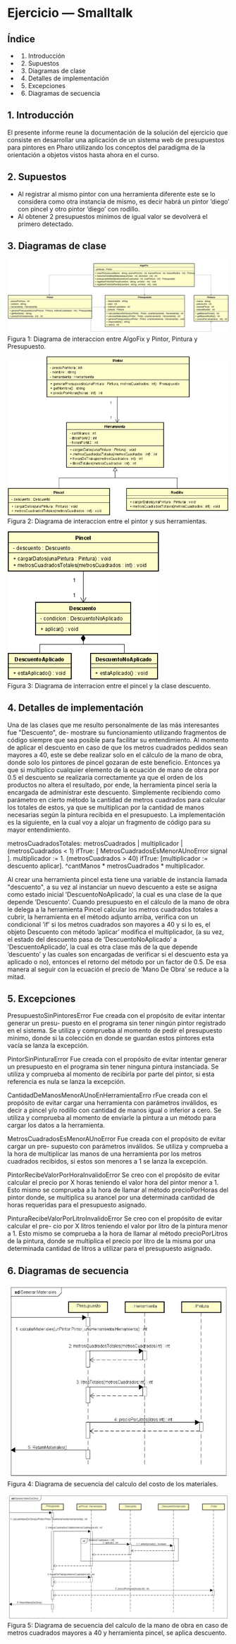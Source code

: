 # Ejercicio — Smalltalk

## Índice

- 1. Introducción
- 2. Supuestos
- 3. Diagramas de clase
- 4. Detalles de implementación
- 5. Excepciones
- 6. Diagramas de secuencia


## 1. Introducción

El presente informe reune la documentación de la solución del ejercicio que consiste en desarrollar 
una aplicación de un sistema web de presupuestos para pintores en Pharo utilizando los conceptos del 
paradigma de la orientación a objetos vistos hasta ahora en el curso.

## 2. Supuestos

- Al registrar al mismo pintor con una herramienta diferente este se lo considera como otra
instancia de mismo, es decir habrá un pintor ’diego’ con pincel y otro pintor ’diego’ con rodillo.
- Al obtener 2 presupuestos minimos de igual valor se devolverá el primero detectado.

## 3. Diagramas de clase

![Screenshot](DiagramaGeneral.png)  
Figura 1: Diagrama de interaccion entre AlgoFix y Pintor, Pintura y Presupuesto.


![Screenshot](DiagramaDelPintor.png)  
Figura 2: Diagrama de interaccion entre el pintor y sus herramientas.


![Screenshot](DiagramaDelDescuento.png)  
Figura 3: Diagrama de interracion entre el pincel y la clase descuento.


## 4. Detalles de implementación

Una de las clases que me resulto personalmente de las más interesantes fue "Descuento", de-
mostrare su funcionamiento utilizando fragmentos de código siempre que sea posible para facilitar
su entendimiento.
Al momento de aplicar el descuento en caso de que los metros cuadrados pedidos sean mayores a
40, este se debe realizar solo en el cálculo de la mano de obra, donde solo los pintores de pincel
gozaran de este beneficio. Entonces ya que si multiplico cualquier elemento de la ecuación de mano
de obra por 0.5 el descuento se realizaría correctamente ya que el orden de los productos no altera
el resultado, por ende, la herramienta pincel sería la encargada de administrar este descuento.
Simplemente recibiendo como parámetro en cierto método la cantidad de metros cuadrados para
calcular los totales de estos, ya que se multiplican por la cantidad de manos necesarias según la
pintura recibida en el presupuesto.
La implementación es la siguiente, en la cual voy a alojar un fragmento de código para su mayor
entendimiento.

metrosCuadradosTotales: metrosCuadrados
| multiplicador |
(metrosCuadrados < 1) ifTrue: [ MetrosCuadradosEsMenorAUnoError signal ].
multiplicador := 1.
(metrosCuadrados > 40) ifTrue: [multiplicador := descuento aplicar].
^cantManos * metrosCuadrados * multiplicador.

Al crear una herramienta pincel esta tiene una variable de instancia llamada "descuento", a su
vez al instanciar un nuevo descuento a este se asigna como estado inicial ’DescuentoNoAplicado’,
la cual es una clase de la que depende ’Descuento’. Cuando presupuesto en el cálculo de la mano de
obra le delega a la herramienta Pincel calcular los metros cuadrados totales a cubrir, la herramienta
en el método adjunto arriba, verifica con un condicional ’if’ si los metros cuadrados son mayores
a 40 y si lo es, el objeto Descuento con método ’aplicar’ modifica el multiplicador, (a su vez, el
estado del descuento pasa de ’DescuentoNoAplicado’ a ’DescuentoAplicado’, la cual es otra clase
más de la que depende ’descuento’ y las cuales son encargadas de verificar si el descuento esta ya
aplicado o no), entonces el retorno del método por un factor de 0.5. De esa manera al seguir con
la ecuación el precio de ’Mano De Obra’ se reduce a la mitad.

## 5. Excepciones

PresupuestoSinPintoresError Fue creada con el propósito de evitar intentar generar un presu-
puesto en el programa sin tener ningún pintor registrado en el sistema. Se utiliza y comprueba
al momento de pedir el presupuesto mínimo, donde si la colección en donde se guardan estos
pintores esta vacía se lanza la excepción.

PintorSinPinturaError Fue creada con el propósito de evitar intentar generar un presupuesto
en el programa sin tener ninguna pintura instanciada. Se utiliza y comprueba al momento
de recibirla por parte del pintor, si esta referencia es nula se lanza la excepción.

CantidadDeManosMenorAUnoEnHerramientaErro rFue creada con el propósito de evitar
cargar una herramienta con parámetros inválidos, es decir a pincel y/o rodillo con cantidad
de manos igual o inferior a cero. Se utiliza y comprueba al momento de enviarle la pintura
a un método para cargar los datos a la herramienta.

MetrosCuadradosEsMenorAUnoError Fue creada con el propósito de evitar cargar un pre-
supuesto con parámetros inválidos. Se utiliza y comprueba a la hora de multiplicar las manos
de una herramienta por los metros cuadrados recibidos, si estos son menores a 1 se lanza la
excepción.


PintorRecibeValorPorHoraInvalidoError Se creo con el propósito de evitar calcular el precio
por X horas teniendo el valor hora del pintor menor a 1. Esto mismo se comprueba a la hora
de llamar al método precioPorHoras del pintor donde, se multiplica su arancel por una
determinada cantidad de horas requeridas para el presupuesto asignado.

PinturaRecibeValorPorLitroInvalidoError Se creo con el propósito de evitar calcular el pre-
cio por X litros teniendo el valor por litro de la pintura menor a 1. Esto mismo se comprueba
a la hora de llamar al método precioPorLitros de la pintura, donde se multiplica el precio
por litro de la misma por una determinada cantidad de litros a utilizar para el presupuesto
asignado.

## 6. Diagramas de secuencia

![Screenshot](GenerarMateriales.jpg)  
Figura 4: Diagrama de secuencia del calculo del costo de los materiales.


![Screenshot](GenerarManoDeObra.jpg)  
Figura 5: Diagrama de secuencia del calculo de la mano de obra en caso de metros cuadrados
mayores a 40 y herramienta pincel, se aplica descuento.

